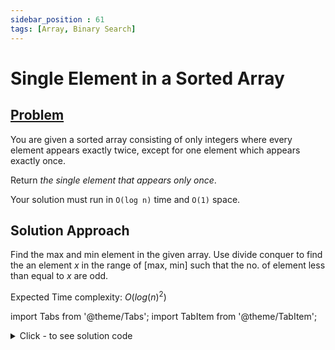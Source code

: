```yaml
---
sidebar_position : 61
tags: [Array, Binary Search]
---
```


# Single Element in a Sorted Array

## [Problem](https://leetcode.com/problems/single-element-in-a-sorted-array/)

<p>You are given a sorted array consisting of only integers where every element appears exactly twice, except for one element which appears exactly once.</p>

<p>Return <em>the single element that appears only once</em>.</p>

<p>Your solution must run in <code>O(log n)</code> time and <code>O(1)</code> space.</p>

## Solution Approach
Find the max and min element in the given array. Use divide conquer to find the an element $x$ in the range of [max, min] such that the no. of element less than equal to $x$ are odd.

Expected Time complexity: $O(log(n)^2)$

import Tabs from '@theme/Tabs';
import TabItem from '@theme/TabItem';

<details><summary>Click - to see solution code</summary>

<Tabs>
<TabItem value="cpp" label="C++">

```cpp
class Solution {
   public:
    int singleNonDuplicate(vector<int>& nums) {
        int n = nums.size();
        int max = INT_MIN, min = INT_MAX;
        for (int i = 0; i < n; i++) {
            max = max < nums[i] ? nums[i] : max;
            min = min > nums[i] ? nums[i] : min;
        }

        while (min < max) {
            int mid = min + (max - min) / 2;
            int elems =
                upper_bound(nums.begin(), nums.end(), mid) - nums.begin();
            if (elems % 2) {
                max = mid;
            } else {
                min = mid + 1;
            }
        }
        return min;
    }
};

```
</TabItem>
</Tabs>

</details>
